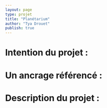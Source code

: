 ```yaml
---
layout: page
type: projet
title: "Planétarium"
author: "Tya Drouet"
publish: true
---
```


# Intention du projet :


# Un ancrage référencé :

# Description du projet :

#
